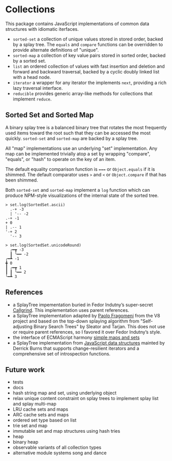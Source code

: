 
# Collections

This package contains JavaScript implementations of common data
structures with idiomatic iterfaces.

-   `sorted-set` a collection of unique values stored in stored order,
    backed by a splay tree.  The `equals` and `compare` functions can be
    overridden to provide alternate definitions of "unique".
-   `sorted-map` a collection of key value pairs stored in sorted order,
    backed by a sorted set.
-   `list` an ordered collection of values with fast insertion and
    deletion and forward and backward traversal, backed by a cyclic
    doubly linked list with a head node.
-   `iterator` a wrapper for any iterator the implements `next`,
    providing a rich lazy traversal interface.
-   `reducible` provides generic array-like methods for collections that
    implement `reduce`.

## Sorted Set and Sorted Map

A binary splay tree is a balanced binary tree that rotates the most
frequently used items toward the root such that they can be accessed the
most quickly.  `sorted-set` and `sorted-map` are backed by a splay tree.

All "map" implementations use an underlying "set" implementation.  Any
map can be implemented trivially atop a set by wrapping "compare",
"equals", or "hash" to operate on the key of an item.

The default equality comparison function is `===` or `Object.equals` if
it is shimmed.  The default comparator uses `>` and `<` or
`Object.compare` if that has been shimmed.

Both `sorted-set` and `sorted-map` implement a `log` function which can
produce NPM-style visualizations of the internal state of the sorted
tree.

```
> set.log(SortedSet.ascii)
  .-+ -3
  | '-- -2
.-+ -1
+ 0
| .-- 1
'-+ 2
  '-- 3
```

```
> set.log(SortedSet.unicodeRound)
  ╭━┳ -3
  ┃ ╰━━ -2
╭━┻ -1
╋ 0
┃ ╭━┳ 1
┃ ┃ ╰━━ 2
╰━┻ 3
```

## References

- a SplayTree impementation buried in Fedor Indutny’s super-secret
  [Callgrind](https://github.com/indutny/callgrind.js). This
  implementation uses parent references.
- a SplayTree implementation adapted by [Paolo
  Fragomeni](https://github.com/hij1nx/forest) from the V8 project and
  based on the top-down splaying algorithm from "Self-adjusting Binary
  Search Trees" by Sleator and Tarjan. This does not use or require
  parent references, so I favored it over Fedor Indutny’s style.
- the interface of ECMAScript harmony [simple maps and
  sets](http://wiki.ecmascript.org/doku.php?id=harmony:simple_maps_and_sets)
- a SplayTree implementation from [JavaScript data
  structures](derrickburns/Javascript-Data-Structures) mainted by
  Derrick Burns that supports change-resilient iterators and a
  comprehensive set of introspection functions.

## Future work

- tests
- docs
- hash string map and set, using underlying object
- relax unique content constraint on splay trees to implement splay
  list and splay multi-map
- LRU cache sets and maps
- ARC cache sets and maps
- ordered set type based on list
- trie set and map
- immutable set and map structures using hash tries
- heap
- binary heap
- observable variants of all collection types
- alternative module systems song and dance

